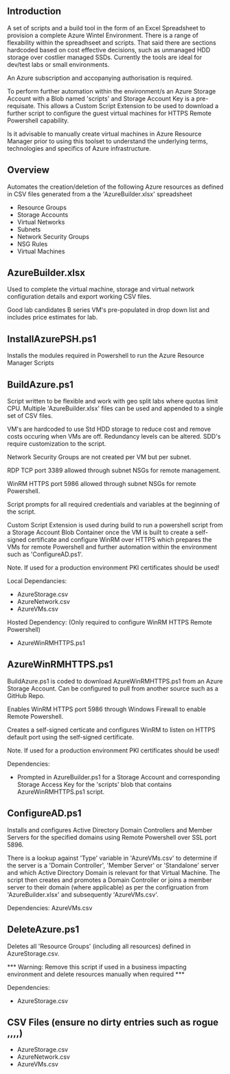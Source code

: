 Introduction
------------

A set of scripts and a build tool in the form of an Excel Spreadsheet to provision a complete Azure Wintel Environment. There is a range of flexability within the spreadhseet and scripts. That said there are sections hardcoded based on cost effective decisions, such as unmanaged HDD storage over costlier managed SSDs. Currently the tools are ideal for dev/test labs or small environments.

An Azure subscription and accopanying authorisation is required. 

To perform further automation within the environment/s an Azure Storage Account with a Blob named 'scripts' and Storage Account Key is a pre-requisate. This allows a Custom Script Extension to be used to download a further script to configure the guest virtual machines for HTTPS Remote Powershell capability.

Is it advisable to manually create virtual machines in Azure Resource Manager prior to using this toolset to understand the underlying terms, technologies and specifics of Azure infrastructure. 


Overview
--------

Automates the creation/deletion of the following Azure resources as defined in CSV files generated from a the 'AzureBuilder.xlsx' spreadsheet
- Resource Groups
- Storage Accounts
- Virtual Networks
- Subnets
- Network Security Groups
- NSG Rules
- Virtual Machines


AzureBuilder.xlsx
-----------------
Used to complete the virtual machine, storage and virtual network configuration details and export working CSV files.

Good lab candidates B series VM's pre-populated in drop down list and includes price estimates for lab.


InstallAzurePSH.ps1
----------------
Installs the modules required in Powershell to run the Azure Resource Manager Scripts


BuildAzure.ps1
-------------
Script written to be flexible and work with geo split labs where quotas limit CPU. Multiple 'AzureBuilder.xlsx' files can be used and appended to a single set of CSV files.

VM's are hardcoded to use Std HDD storage to reduce cost and remove costs occuring when VMs are off. Redundancy levels can be altered.
SDD's require customization to the script.

Network Security Groups are not created per VM but per subnet.

RDP TCP port 3389 allowed through subnet NSGs for remote management.

WinRM HTTPS port 5986 allowed through subnet NSGs for remote Powershell.

Script prompts for all required credentials and variables at the beginning of the script.

Custom Script Extension is used during build to run a powershell script from a Storage Account Blob Container once the VM is
built to create a self-signed certificate and configure WinRM over HTTPS which prepares the VMs for remote Powershell and further automation within the environment such as 'ConfigureAD.ps1'.

Note. If used for a production environment PKI certificates should be used!

Local Dependancies:
- AzureStorage.csv
- AzureNetwork.csv
- AzureVMs.csv

Hosted Dependency: (Only required to configure WinRM HTTPS Remote Powershell)
- AzureWinRMHTTPS.ps1


AzureWinRMHTTPS.ps1
-------------------
BuildAzure.ps1 is coded to download AzureWinRMHTTPS.ps1 from an Azure Storage Account. Can be configured to pull from another source such as a GitHub Repo.

Enables WinRM HTTPS port 5986 through Windows Firewall to enable Remote Powershell.

Creates a self-signed certicate and configures WinRM to listen on HTTPS default port using the self-signed certificate.

Note. If used for a production environment PKI certificates should be used!

Dependencies:
- Prompted in AzureBuilder.ps1 for a Storage Account and corresponding Storage Access Key for the 'scripts' blob that contains AzureWinRMHTTPS.ps1 script.


ConfigureAD.ps1
------------
Installs and configures Active Directory Domain Controllers and Member Servers for the specified domains using Remote Powershell over SSL port 5896.

There is a lookup against 'Type' variable in 'AzureVMs.csv' to determine if the server is a 'Domain Controller', 'Member Server' or 'Standalone' server and which Active Directory Domain is relevant for that Virtual Machine. The script then creates and promotes a Domain Controller or joins a member server to their domain (where applicable) as per the configruation from 'AzureBuilder.xlsx' and subsequently 'AzureVMs.csv'.

Dependencies:
AzureVMs.csv


DeleteAzure.ps1
-------------
Deletes all 'Resource Groups' (including all resources) defined in AzureStorage.csv.

*** Warning: Remove this script if used in a business impacting environment and delete resources manually when required ***

Dependencies:
- AzureStorage.csv

CSV Files (ensure no dirty entries such as rogue ,,,,)
---------
- AzureStorage.csv
- AzureNetwork.csv
- AzureVMs.csv
